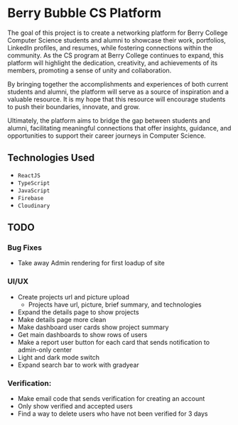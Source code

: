 # Berry Bubble CS Platform
The goal of this project is to create a networking platform for Berry College Computer Science students and alumni to showcase their work, portfolios, LinkedIn profiles, and resumes, while fostering connections within the community. As the CS program at Berry College continues to expand, this platform will highlight the dedication, creativity, and achievements of its members, promoting a sense of unity and collaboration.

By bringing together the accomplishments and experiences of both current students and alumni, the platform will serve as a source of inspiration and a valuable resource. It is my hope that this resource will encourage students to push their boundaries, innovate, and grow.

Ultimately, the platform aims to bridge the gap between students and alumni, facilitating meaningful connections that offer insights, guidance, and opportunities to support their career journeys in Computer Science.

## Technologies Used

- `ReactJS`
- `TypeScript`
- `JavaScript`
- `Firebase`
- `Cloudinary`

## TODO

### Bug Fixes
- Take away Admin rendering for first loadup of site

### UI/UX
- Create projects url and picture upload
    - Projects have url, picture, brief summary, and technologies
- Expand the details page to show projects
- Make details page more clean
- Make dashboard user cards show project summary
- Get main dashboards to show rows of users
- Make a report user button for each card that sends notification to admin-only center
- Light and dark mode switch
- Expand search bar to work with gradyear

### Verification:
- Make email code that sends verification for creating an account
- Only show verified and accepted users
- Find a way to delete users who have not been verified for 3 days